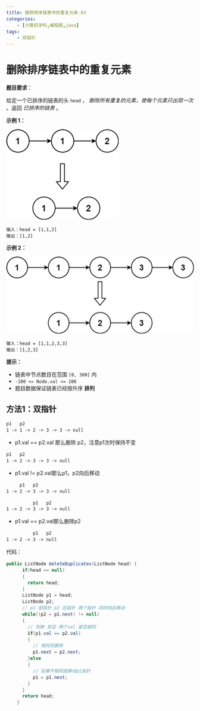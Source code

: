 ```yaml
---
title: 删除排序链表中的重复元素-83
categories:
    - [计算机学科,编程题,java]
tags:
    - 双指针
---
```


# 删除排序链表中的重复元素

**题目要求**：

给定一个已排序的链表的头 `head` ， *删除所有重复的元素，使每个元素只出现一次* 。返回 *已排序的链表* 。

 

**示例 1：**

![img](https://raw.githubusercontent.com/PigPigLetsGo/imeages/master/202401021054406.jpeg)

```
输入：head = [1,1,2]
输出：[1,2]
```

**示例 2：**

![img](https://raw.githubusercontent.com/PigPigLetsGo/imeages/master/202401021054715.jpeg)

```
输入：head = [1,1,2,3,3]
输出：[1,2,3]
```

 

**提示：**

-  链表中节点数目在范围 `[0, 300]` 内
-  `-100 <= Node.val <= 100`
-  题目数据保证链表已经按升序 **排列**

## 方法1：双指针

```tex
p1   p2
1 -> 1 -> 2 -> 3 -> 3 -> null
```

-  p1.val  == p2.val 那么删除 p2，注意p1次时保持不变

```tex
p1   p2
1 -> 2 -> 3 -> 3 -> null
```

-  p1.val != p2.val那么p1，p2向后移动

```tex
     p1   p2
1 -> 2 -> 3 -> 3 -> null
```



```tex
          p1   p2
1 -> 2 -> 3 -> 3 -> null
```

-  p1.val == p2.val那么删除p2

```tex
          p1   p2
1 -> 2 -> 3 -> null
```

代码：

```java
public ListNode deleteDuplicates(ListNode head) {
      if(head == null)
      {
        return head;
      }
      ListNode p1 = head;
      ListNode p2;
      // p1 前指针 p2 后指针 两个指针 同时向后移动
      while((p2 = p1.next) != null)
      {
        // 判断 前后 两个val 是否相同
        if(p1.val == p2.val)
        {
          // 相同则删除
          p1.next = p2.next;
        }else
        {
          // 如果不相同就移动p1指针
          p1 = p1.next;
        }
      }
      return head;
    }
```

